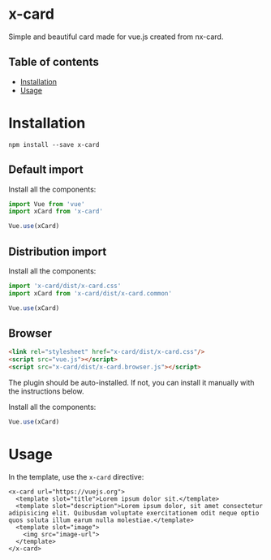 # x-card

Simple and beautiful card made for vue.js created from nx-card.

## Table of contents

- [Installation](#installation)
- [Usage](#usage)

# Installation

```
npm install --save x-card
```

## Default import

Install all the components:

```javascript
import Vue from 'vue'
import xCard from 'x-card'

Vue.use(xCard)
```

## Distribution import

Install all the components:

```javascript
import 'x-card/dist/x-card.css'
import xCard from 'x-card/dist/x-card.common'

Vue.use(xCard)
```

## Browser

```html
<link rel="stylesheet" href="x-card/dist/x-card.css"/>
<script src="vue.js"></script>
<script src="x-card/dist/x-card.browser.js"></script>
```

The plugin should be auto-installed. If not, you can install it manually with the instructions below.

Install all the components:

```javascript
Vue.use(xCard)
```

# Usage

In the template, use the `x-card` directive:

```vue
<x-card url="https://vuejs.org">
  <template slot="title">Lorem ipsum dolor sit.</template>
  <template slot="description">Lorem ipsum dolor, sit amet consectetur adipisicing elit. Quibusdam voluptate exercitationem odit neque optio quos soluta illum earum nulla molestiae.</template>
  <template slot="image">
    <img src="image-url">
  </template>
</x-card>

```
